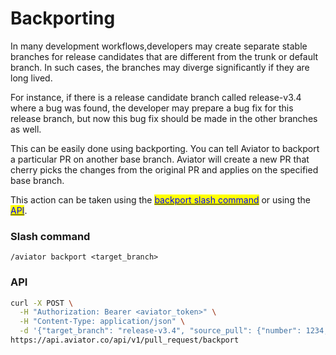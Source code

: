 # Backporting

In many development workflows,developers may create separate stable branches for release candidates that are different from the trunk or default branch. In such cases, the branches may diverge significantly if they are long lived.

For instance, if there is a release candidate branch called release-v3.4 where a bug was found, the developer may prepare a bug fix for this release branch, but now this bug fix should be made in the other branches as well.

This can be easily done using backporting. You can tell Aviator to backport a particular PR on another base branch. Aviator will create a new PR that cherry picks the changes from the original PR and applies on the specified base branch.

This action can be taken using the [<mark style="color:blue;">backport slash command</mark>](https://docs.aviator.co/reference/slash-commands#backport) or using the [<mark style="color:blue;">API</mark>](https://docs.aviator.co/reference/api-documentation#pullrequest).

### Slash command

```
/aviator backport <target_branch>
```

### API

```bash
curl -X POST \
  -H "Authorization: Bearer <aviator_token>" \
  -H "Content-Type: application/json" \
  -d '{"target_branch": "release-v3.4", "source_pull": {"number": 1234, "repository": {"name": "repo_name", "org": "org_name"}}}' \
https://api.aviator.co/api/v1/pull_request/backport
```
